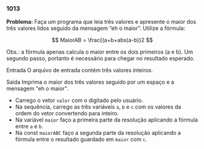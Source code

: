 ### 1013

**Problema:** Faça um programa que leia três valores e apresente o maior dos três valores lidos seguido da mensagem “eh o maior”. Utilize a fórmula:

$$
MaiorAB = \frac{(a+b+abs(a-b)}2
$$

Obs.: a fórmula apenas calcula o maior entre os dois primeiros (a e b). Um segundo passo, portanto é necessário para chegar no resultado esperado.

Entrada
O arquivo de entrada contém três valores inteiros.

Saída
Imprima o maior dos três valores seguido por um espaço e a mensagem "eh o maior".

- Carrego o vetor `valor` com o digitado pelo usuário.
- Na sequência, carrego as três variáveis `a`, `b` e `c` com os valores da ordem do vetor convertendo para inteiro.
- Na variável `maior` faço a primeira parte da resolução aplicando a fórmula entre `a` e `b`.
- Na const `maiorABC` faço a segunda parte da resolução aplicando a fórmula entre o resultado guardado em `maior` com `c`.